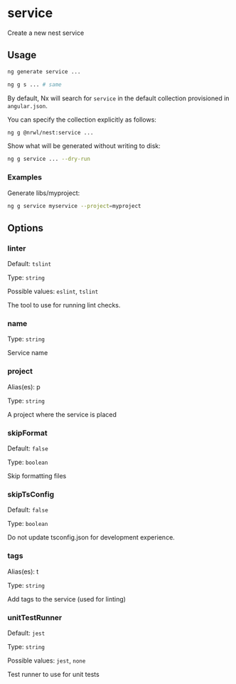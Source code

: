 # service

Create a new nest service

## Usage

```bash
ng generate service ...
```

```bash
ng g s ... # same
```

By default, Nx will search for `service` in the default collection provisioned in `angular.json`.

You can specify the collection explicitly as follows:

```bash
ng g @nrwl/nest:service ...
```

Show what will be generated without writing to disk:

```bash
ng g service ... --dry-run
```

### Examples

Generate libs/myproject:

```bash
ng g service myservice --project=myproject
```

## Options

### linter

Default: `tslint`

Type: `string`

Possible values: `eslint`, `tslint`

The tool to use for running lint checks.

### name

Type: `string`

Service name

### project

Alias(es): p

Type: `string`

A project where the service is placed

### skipFormat

Default: `false`

Type: `boolean`

Skip formatting files

### skipTsConfig

Default: `false`

Type: `boolean`

Do not update tsconfig.json for development experience.

### tags

Alias(es): t

Type: `string`

Add tags to the service (used for linting)

### unitTestRunner

Default: `jest`

Type: `string`

Possible values: `jest`, `none`

Test runner to use for unit tests

